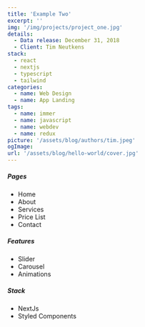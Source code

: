 ```yaml
---
title: 'Example Two'
excerpt: ''
img: '/img/projects/project_one.jpg'
details:
  - Data release: December 31, 2018
  - Client: Tim Neutkens
stack:
  - react
  - nextjs
  - typescript
  - tailwind
categories:
  - name: Web Design
  - name: App Landing
tags:
  - name: immer
  - name: javascript
  - name: webdev
  - name: redux
picture: '/assets/blog/authors/tim.jpeg'
ogImage:
url: '/assets/blog/hello-world/cover.jpg'
---
```


##### Pages

- Home
- About
- Services
- Price List
- Contact

##### Features

- Slider
- Carousel
- Animations

##### Stack

- NextJs
- Styled Components